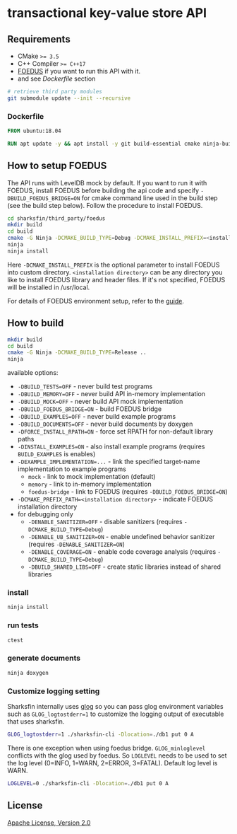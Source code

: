 # transactional key-value store API

## Requirements

* CMake `>= 3.5`
* C++ Compiler `>= C++17`
* [FOEDUS](https://github.com/large-scale-oltp-team/foedus_code) if you want to run this API with it.
* and see *Dockerfile* section

```sh
# retrieve third party modules
git submodule update --init --recursive
```

### Dockerfile

```dockerfile
FROM ubuntu:18.04

RUN apt update -y && apt install -y git build-essential cmake ninja-build libleveldb-dev libboost-filesystem-dev doxygen
```

## How to setup FOEDUS

The API runs with LevelDB mock by default. If you want to run it with FOEDUS, install FOEDUS before building the api code and specify `-DBUILD_FOEDUS_BRIDGE=ON` for cmake command line used in the build step (see the build step below). Follow the procedure to install FOEDUS.

```sh
cd sharksfin/third_party/foedus
mkdir build
cd build
cmake -G Ninja -DCMAKE_BUILD_TYPE=Debug -DCMAKE_INSTALL_PREFIX=<installation directory> -DGFLAGS_INTTYPES_FORMAT=C99  ..
ninja
ninja install
```

Here `-DCMAKE_INSTALL_PREFIX` is the optional parameter to install FOEDUS into custom directory. `<installation directory>` can be any directory you like to install FOEDUS library and header files.
If it's not specified, FOEDUS will be installed in /usr/local.

For details of FOEDUS environment setup, refer to the [guide](https://github.com/large-scale-oltp-team/foedus_code/tree/master/foedus-core).

## How to build

```sh
mkdir build
cd build
cmake -G Ninja -DCMAKE_BUILD_TYPE=Release ..
ninja
```

available options:
* `-DBUILD_TESTS=OFF` - never build test programs
* `-DBUILD_MEMORY=OFF` - never build API in-memory implementation
* `-DBUILD_MOCK=OFF` - never build API mock implementation
* `-DBUILD_FOEDUS_BRIDGE=ON` - build FOEDUS bridge
* `-DBUILD_EXAMPLES=OFF` - never build example programs
* `-DBUILD_DOCUMENTS=OFF` - never build documents by doxygen
* `-DFORCE_INSTALL_RPATH=ON` - force set RPATH for non-default library paths
* `-DINSTALL_EXAMPLES=ON` - also install example programs (requires `BUILD_EXAMPLES` is enables)
* `-DEXAMPLE_IMPLEMENTATION=...` - link the specified target-name implementation to example programs
  * `mock` - link to mock implementation (default)
  * `memory` - link to in-memory implementation
  * `foedus-bridge` - link to FOEDUS (requires `-DBUILD_FOEDUS_BRIDGE=ON`)
* `-DCMAKE_PREFIX_PATH=<installation directory>` - indicate FOEDUS installation directory
* for debugging only
  * `-DENABLE_SANITIZER=OFF` - disable sanitizers (requires `-DCMAKE_BUILD_TYPE=Debug`)
  * `-DENABLE_UB_SANITIZER=ON` - enable undefined behavior sanitizer (requires `-DENABLE_SANITIZER=ON`)
  * `-DENABLE_COVERAGE=ON` - enable code coverage analysis (requires `-DCMAKE_BUILD_TYPE=Debug`)
  * `-DBUILD_SHARED_LIBS=OFF` - create static libraries instead of shared libraries
  
### install

```sh
ninja install
```

### run tests

```sh
ctest
```

### generate documents

```sh
ninja doxygen
```

### Customize logging setting 
Sharksfin internally uses [glog](https://github.com/google/glog) so you can pass glog environment variables such as `GLOG_logtostderr=1` to customize the logging output of executable that uses sharksfin. 

```sh
GLOG_logtostderr=1 ./sharksfin-cli -Dlocation=./db1 put 0 A
```

There is one exception when using foedus bridge. `GLOG_minloglevel` conflicts with the glog used by foedus. So `LOGLEVEL` needs to be used to set the log level (0=INFO, 1=WARN, 2=ERROR, 3=FATAL). Default log level is WARN.

```sh
LOGLEVEL=0 ./sharksfin-cli -Dlocation=./db1 put 0 A
```



## License

[Apache License, Version 2.0](http://www.apache.org/licenses/LICENSE-2.0)

